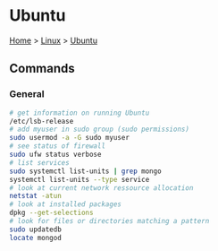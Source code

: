 # Ubuntu

[Home](../../readme.md) > [Linux](../readme.md) > [Ubuntu](./readme.md)

## Commands

### General

```bash
# get information on running Ubuntu
/etc/lsb-release
# add myuser in sudo group (sudo permissions)
sudo usermod -a -G sudo myuser
# see status of firewall
sudo ufw status verbose
# list services
sudo systemctl list-units | grep mongo
systemctl list-units --type service
# look at current network ressource allocation
netstat -atun
# look at installed packages
dpkg --get-selections
# look for files or directories matching a pattern
sudo updatedb
locate mongod
```

